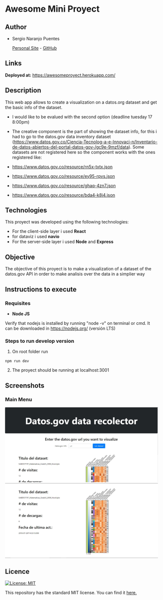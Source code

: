 # Awesome Mini Proyect
## Author
- Sergio Naranjo Puentes

  [Personal Site](https://snaranjop1.github.io) - [GitHub](https://github.com/snaranjop1)

## Links

**Deployed at:** https://awesomeproyect.herokuapp.com/

## Description
This web app allows to create a visualization on a datos.org dataset and get the basic info of the dataset.
- I would like to be evalued with the second option (deadline tuesday 17 8:00pm)
- The creative component is the part of showing the dataset info, for this i had to go to the datos.gov data inventory dataset (https://www.datos.gov.co/Ciencia-Tecnolog-a-e-Innovaci-n/Inventario-de-datos-abiertos-del-portal-datos-gov-/gc9e-9mzf/data). Some datasets are not registered here so the component works with the ones registered like:

- https://www.datos.gov.co/resource/rn5x-txtx.json
- https://www.datos.gov.co/resource/ey95-rpvs.json
- https://www.datos.gov.co/resource/ghaq-4zn7.json
- https://www.datos.gov.co/resource/bda4-k8j4.json

## Technologies
This proyect was developed using the following technologies:

- For the client-side layer i used **React**
- for dataviz i used **navio**
- For the server-side layer i used **Node** and **Express**

## Objective
The objective of this proyect is to make a visualization of a dataset of the datos.gov API in order to make analisis over the data in a simplier way

## Instructions to execute

### Requisites

- **Node JS**

Verify that nodejs is installed by running "node -v" on terminal or cmd. It can be downloaded in https://nodejs.org/ (versión LTS)

### Steps to run develop version

1. On root folder run
```
npm run dev
```
2. The proyect should be running at localhost:3001

## Screenshots

### Main Menu

![Awesome Mini Proyect ](./sc1.JPG)
![Awesome Mini Proyect 2](./sc2.JPG)

## Licence
[![License: MIT](https://img.shields.io/badge/License-MIT-yellow.svg)](https://opensource.org/licenses/MIT)

This repository has the standard MIT license. You can find it [here.](https://github.com/snaranjop1/awesomeProyect/blob/master/LICENSE)
